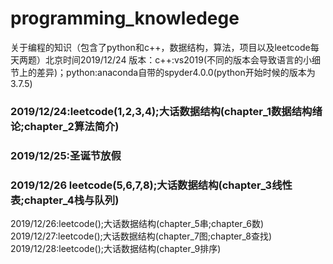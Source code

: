 # programming_knowledege
关于编程的知识（包含了python和c++，数据结构，算法，项目以及leetcode每天两题）北京时间2019/12/24
  版本：c++:vs2019(不同的版本会导致语言的小细节上的差异)；python:anaconda自带的spyder4.0.0(python开始时候的版本为3.7.5)
### 2019/12/24:leetcode(1,2,3,4);大话数据结构(chapter_1数据结构绪论;chapter_2算法简介)
### 2019/12/25:圣诞节放假
### 2019/12/26  leetcode(5,6,7,8);大话数据结构(chapter_3线性表;chapter_4栈与队列)  
  2019/12/26:leetcode();大话数据结构(chapter_5串;chapter_6数)  
  2019/12/27:leetcode();大话数据结构(chapter_7图;chapter_8查找)  
  2019/12/28:leetcode();大话数据结构(chapter_9排序)  
